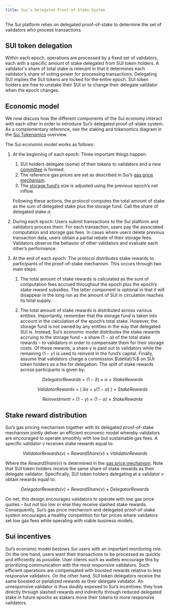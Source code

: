 ```yaml
---
title: Sui’s Delegated Proof-of-Stake System
---
```


The Sui platform relies on delegated proof-of-stake to determine the set of validators who process transactions. 

## SUI token delegation

Within each epoch, operations are processed by a fixed set of validators, each with a specific amount of stake delegated from SUI token holders. A validator's share of total stake is relevant in that it determines each validator’s share of voting power for processing transactions. Delegating SUI implies the SUI tokens are locked for the entire epoch. SUI token holders are free to unstake their SUI or to change their delegate validator when the epoch changes.

## Economic model

We now discuss how the different components of the Sui economy interact with each other in order to introduce Sui’s delegated proof-of-stake system. As a complementary reference, see the staking and tokenomics diagram in the [Sui Tokenomics](../tokenomics/index.md) overview.

The Sui economic model works as follows:

1. At the beginning of each epoch: Three important things happen:
   1. SUI holders delegate (some) of their tokens to validators and a new [committee](../architecture/validators.md#quorums) is formed. 
   1. The reference gas prices are set as described in Sui’s [gas price mechanism](gas-pricing.md).
   1. The [storage fund’s](storage-fund.md) size is adjusted using the previous epoch’s net inflow.

    Following these actions, the protocol computes the total amount of stake as the sum of delegated stake plus the storage fund. Call the share of delegated stake $\alpha$.

1. During each epoch: Users submit transactions to the Sui platform and validators process them. For each transaction, users pay the associated computation and storage gas fees. In cases where users delete previous transaction data, users obtain a partial rebate of their storage fees. Validators observe the behavior of other validators and evaluate each other’s performance.
1. At the end of each epoch: The protocol distributes stake rewards to participants of the proof-of-stake mechanism. This occurs through two main steps:
   1. The total amount of stake rewards is calculated as the sum of computation fees accrued throughout the epoch plus the epoch’s stake reward subsidies. The latter component is optional in that it will disappear in the long run as the amount of SUI in circulation reaches its total supply.
   1. The total amount of stake rewards is distributed across various entities. Importantly, remember that the storage fund is taken into account in the calculation of the epoch’s total stake. However, the storage fund is not owned by any entities in the way that delegated SUI is. Instead, Sui’s economic model distributes the stake rewards accruing to the storage fund  – a share $(1-\alpha)$ of the total stake rewards – to validators in order to compensate them for their storage costs. Of these rewards, a share $\gamma$ is paid out to validators while the remaining $(1-\gamma)$ is used to reinvest in the fund’s capital. Finally, assume that validators charge a commission $\delta\\%$ on SUI token holders as a fee for delegation. The split of stake rewards across participants is given by: 

    	$$ DelegatorRewards \ = \ (  1 - \delta ) \ \times \  \alpha \ \times \ StakeRewards $$

    	$$ ValidatorRewards \ = \ ( \ \delta\alpha \ + \ \gamma (1 - \alpha) \ ) \ \times \ StakeRewards $$

    	$$ Reinvestment \ = \ ( 1 - \gamma ) \ \times \ ( 1 - \alpha ) \ \times \ StakeRewards $$

## Stake reward distribution

Sui’s gas pricing mechanism together with its delegated proof-of-stake mechanism jointly deliver an efficient economic model whereby validators are encouraged to operate smoothly with low but sustainable gas fees. A specific validator $v$ receives stake rewards equal to:

$$ ValidatorRewards(v) \ = \ RewardShare(v) \ \times \ ValidatorRewards $$

Where the $RewardShare(v)$ is determined in the [gas price mechanism](gas-pricing.md). Note that SUI token holders receive the same share of stake rewards as their delegate validator. Specifically, SUI token holders delegating at a validator $v$ obtain rewards equal to:

$$ DelegatorRewards(v) \ = \ RewardShare(v) \ \times \ DelegatorRewards $$

On net, this design encourages validators to operate with low gas price quotes – but not too low or else they receive slashed stake rewards. Consequently, Sui’s gas price mechanism and delegated proof-of-stake system encourages a healthy competition for fair prices where validators set low gas fees while operating with viable business models.

## Sui incentives

Sui’s economic model bestows Sui users with an important monitoring role. On the one hand, users want their transactions to be processed as quickly and efficiently as possible. User clients such as wallets encourage this by prioritizing communication with the most responsive validators. Such efficient operations are compensated with boosted rewards relative to less responsive validators. On the other hand, SUI token delegators receive the same boosted or penalized rewards as their delegate validator. An unresponsive validator is thus doubly exposed to Sui’s incentives: they lose directly through slashed rewards and indirectly through reduced delegated stake in future epochs as stakers move their tokens to more responsive validators.
